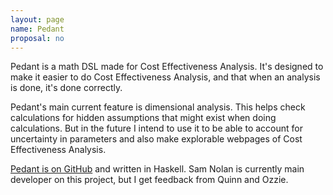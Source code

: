 ```yaml
---
layout: page
name: Pedant
proposal: no
---
```


Pedant is a math DSL made for Cost Effectiveness Analysis. It's designed to make
it easier to do Cost Effectiveness Analysis, and that when an analysis is done,
it's done correctly.

Pedant's main current feature is dimensional analysis. This helps check calculations
for hidden assumptions that might exist when doing calculations. But in the future
I intend to use it to be able to account for uncertainty in parameters and also
make explorable webpages of Cost Effectiveness Analysis.

[Pedant is on GitHub](https://github.com/Hazelfire/pedant) and written in Haskell.
Sam Nolan is currently main developer on this project, but I get feedback from
Quinn and Ozzie.
